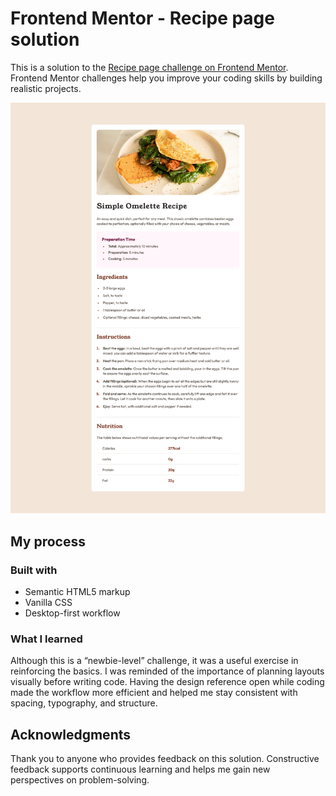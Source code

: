 # Frontend Mentor - Recipe page solution

This is a solution to the [Recipe page challenge on Frontend Mentor](https://www.frontendmentor.io/challenges/recipe-page-KiTsR8QQKm). Frontend Mentor challenges help you improve your coding skills by building realistic projects.

![Recipe Page](./recipe-page.png)

## My process

### Built with

- Semantic HTML5 markup
- Vanilla CSS
- Desktop-first workflow

### What I learned

Although this is a “newbie-level” challenge, it was a useful exercise in reinforcing the basics. I was reminded of the importance of planning layouts visually before writing code. Having the design reference open while coding made the workflow more efficient and helped me stay consistent with spacing, typography, and structure.

## Acknowledgments

Thank you to anyone who provides feedback on this solution. Constructive feedback supports continuous learning and helps me gain new perspectives on problem-solving.
